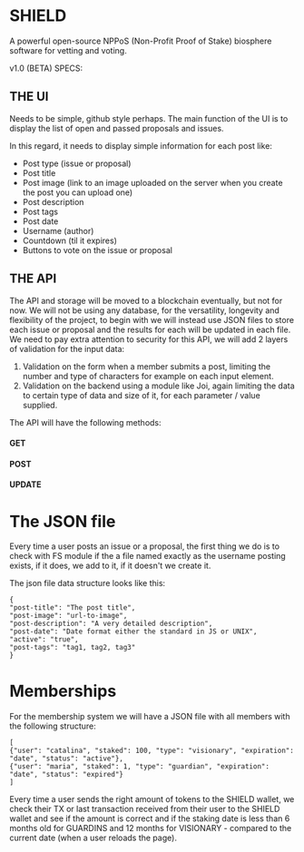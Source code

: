 # SHIELD
A powerful open-source NPPoS (Non-Profit Proof of Stake) biosphere software for vetting and voting.


v1.0 (BETA) SPECS:


## THE UI

Needs to be simple, github style perhaps.
The main function of the UI is to display the list of open and passed proposals and issues.


In this regard, it needs to display simple information for each post like:


* Post type (issue or proposal)
* Post title
* Post image (link to an image uploaded on the server when you create the post you can upload one)
* Post description
* Post tags
* Post date
* Username (author)
* Countdown (til it expires)
* Buttons to vote on the issue or proposal



## THE API

The API and storage will be moved to a blockchain eventually, but not for now.
We will not be using any database, for the versatility, longevity and flexibility of the project, to begin with we will instead use JSON files to store each issue or proposal and the results for each will be updated in each file.
We need to pay extra attention to security for this API, we will add 2 layers of validation for the input data:


1. Validation on the form when a member submits a post, limiting the number and type of characters for example on each input element.
2. Validation on the backend using a module like Joi, again limiting the data to certain type of data and size of it, for each parameter / value supplied.


The API will have the following methods:


#### GET
#### POST
#### UPDATE


# The JSON file

Every time a user posts an issue or a proposal, the first thing we do is to check with FS module if the a file named exactly as the username posting exists, if it does, we add to it, if it doesn't we create it.


The json file data structure looks like this:

```
{
"post-title": "The post title",
"post-image": "url-to-image",
"post-description": "A very detailed description",
"post-date": "Date format either the standard in JS or UNIX",
"active": "true",
"post-tags": "tag1, tag2, tag3"
}
```

# Memberships

For the membership system we will have a JSON file with all members with the following structure:

```
[
{"user": "catalina", "staked": 100, "type": "visionary", "expiration": "date", "status": "active"},
{"user": "maria", "staked": 1, "type": "guardian", "expiration": "date", "status": "expired"}
]
```


Every time a user sends the right amount of tokens to the SHIELD wallet, we check their TX or last transaction received from their user to the SHIELD wallet and see if the amount is correct and if the staking date is less than 6 months old for GUARDINS and 12 months for VISIONARY - compared to the current date (when a user reloads the page).
